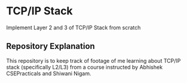 # TCP/IP Stack
Implement Layer 2 and 3 of TCP/IP Stack from scratch

## Repository Explanation
This repository is to keep track of footage of me learning about TCP/IP stack (specifically L2/L3) from a course instructed by Abhishek CSEPracticals and Shiwani Nigam.
